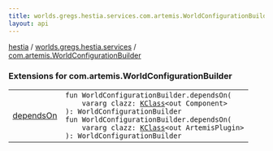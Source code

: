 ```yaml
---
title: worlds.gregs.hestia.services.com.artemis.WorldConfigurationBuilder - hestia
layout: api
---
```


<div class='api-docs-breadcrumbs'><a href="../../index.html">hestia</a> / <a href="../index.html">worlds.gregs.hestia.services</a> / <a href="./index.html">com.artemis.WorldConfigurationBuilder</a></div>

### Extensions for com.artemis.WorldConfigurationBuilder

<table class="api-docs-table">
<tbody>
<tr>
<td markdown="1">

<a href="depends-on.html">dependsOn</a>


</td>
<td markdown="1">
<div class="signature"><code><span class="keyword">fun </span><span class="identifier">WorldConfigurationBuilder</span><span class="symbol">.</span><span class="identifier">dependsOn</span><span class="symbol">(</span><br/>&nbsp;&nbsp;&nbsp;&nbsp;<span class="keyword">vararg</span> <span class="parameterName" id="worlds.gregs.hestia.services$dependsOn(com.artemis.WorldConfigurationBuilder, kotlin.Array((kotlin.reflect.KClass((com.artemis.Component)))))/clazz">clazz</span><span class="symbol">:</span>&nbsp;<a href="https://kotlinlang.org/api/latest/jvm/stdlib/kotlin.reflect/-k-class/index.html"><span class="identifier">KClass</span></a><span class="symbol">&lt;</span><span class="keyword">out</span>&nbsp;<span class="identifier">Component</span><span class="symbol">&gt;</span><br/><span class="symbol">)</span><span class="symbol">: </span><span class="identifier">WorldConfigurationBuilder</span></code></div>

<div class="signature"><code><span class="keyword">fun </span><span class="identifier">WorldConfigurationBuilder</span><span class="symbol">.</span><span class="identifier">dependsOn</span><span class="symbol">(</span><br/>&nbsp;&nbsp;&nbsp;&nbsp;<span class="keyword">vararg</span> <span class="parameterName" id="worlds.gregs.hestia.services$dependsOn(com.artemis.WorldConfigurationBuilder, kotlin.Array((kotlin.reflect.KClass((com.artemis.ArtemisPlugin)))))/clazz">clazz</span><span class="symbol">:</span>&nbsp;<a href="https://kotlinlang.org/api/latest/jvm/stdlib/kotlin.reflect/-k-class/index.html"><span class="identifier">KClass</span></a><span class="symbol">&lt;</span><span class="keyword">out</span>&nbsp;<span class="identifier">ArtemisPlugin</span><span class="symbol">&gt;</span><br/><span class="symbol">)</span><span class="symbol">: </span><span class="identifier">WorldConfigurationBuilder</span></code></div>

</td>
</tr>
</tbody>
</table>
